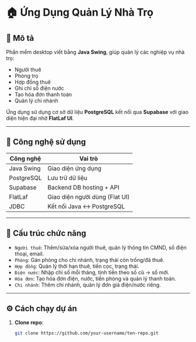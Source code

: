 # 🏠 Ứng Dụng Quản Lý Nhà Trọ

## 📌 Mô tả
Phần mềm desktop viết bằng **Java Swing**, giúp quản lý các nghiệp vụ nhà trọ:

- Người thuê
- Phòng trọ
- Hợp đồng thuê
- Ghi chỉ số điện nước
- Tạo hóa đơn thanh toán
- Quản lý chi nhánh

Ứng dụng sử dụng cơ sở dữ liệu **PostgreSQL** kết nối qua **Supabase** với giao diện hiện đại nhờ **FlatLaf UI**.

---

## 🚀 Công nghệ sử dụng
| Công nghệ       | Vai trò                         |
|----------------|----------------------------------|
| Java Swing     | Giao diện ứng dụng               |
| PostgreSQL     | Lưu trữ dữ liệu                  |
| Supabase       | Backend DB hosting + API         |
| FlatLaf        | Giao diện người dùng (Flat UI)   |
| JDBC           | Kết nối Java ↔ PostgreSQL        |

---

## 📂 Cấu trúc chức năng

- `Người thuê`: Thêm/sửa/xóa người thuê, quản lý thông tin CMND, số điện thoại, email.
- `Phòng`: Gán phòng cho chi nhánh, trạng thái còn trống/đã thuê.
- `Hợp đồng`: Quản lý thời hạn thuê, tiền cọc, trạng thái.
- `Điện nước`: Nhập chỉ số mỗi tháng, tính tiền theo số cũ → số mới.
- `Hóa đơn`: Tạo hóa đơn điện, nước, tiền phòng và quản lý thanh toán.
- `Chi nhánh`: Thêm chi nhánh, quản lý đơn giá điện/nước riêng.

---

## ⚙️ Cách chạy dự án

1. **Clone repo**:
   ```bash
   git clone https://github.com/your-username/ten-repo.git
